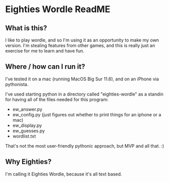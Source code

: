 # Eighties Wordle ReadME

## What is this?
I like to play wordle, and so I'm using it as an opportunity to make my own version. I'm stealing features from other games, and this is really just an exercise for me to learn and have fun.

## Where / how can I run it?
I've tested it on a mac (running MacOS Big Sur 11.6), and on an iPhone via pythonista.

I've used starting python in a directory called "eighties-wordle" as a standin for having all of the files needed for this program:
- ew_answer.py
- ew_config.py (just figures out whether to print things for an iphone or a mac)
- ew_display.py
- ew_guesses.py
- wordlist.txt

That's not the most user-friendly pythonic approach, but MVP and all that. :)
## Why Eighties?
I'm calling it Eighties Wordle, because it's all text based.